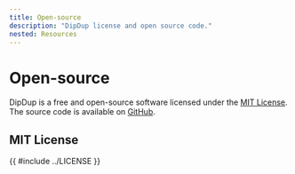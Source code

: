 ```yaml
---
title: Open-source
description: "DipDup license and open source code."
nested: Resources
---
```


# Open-source

DipDup is a free and open-source software licensed under the [MIT License](#mit-license). The source code is available on [GitHub](https://github.com/dipdup-io/dipdup).

## MIT License

<!-- markdownlint-disable first-line-h1 -->
{{ #include ../LICENSE }}
